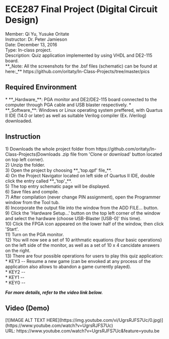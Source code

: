 <h1>ECE287 Final Project (Digital Circuit Design)</h1>
Member: Qi Yu, Yusuke Oritate<br/>
Instructor: Dr. Peter Jamieson<br/>
Date: December 13, 2016<br/>
Type: In-class project. <br/>
Description: Quiz application implemented by using VHDL and DE2-115 board.<br/>
**_Note: All the screenshots for the .bsf files (schematic) can be found at here:_** https://github.com/oritaty/In-Class-Projects/tree/master/pics<br/>
<h2>Required Environment</h2>
* **_Hardware_**: PGA monitor and DE2/DE2-115 board connected to the computer through PGA cable and USB blaster respectively.
* **_Software_**: Windows or Linux operating system preffered, with Quartus II IDE (14.0 or later) as well as suitable Verilog compiler (Ex. iVerilog) downloaded.<br/>

<h2>Instruction</h2>
1) Downloads the whole project folder from https://github.com/oritaty/In-Class-Projects(Downloads .zip file from 'Clone or download' button located on top left corner).<br/>
2) Unzip the folder.<br/>
3) Open the project by choosing **_'top.qpf' file_**.<br/>
4) On the Project Navigator located on left side of Quartus II IDE, double click the entry called **_'top'_**.<br/>
5) The top entry schematic page will be displayed.<br/>
6) Save files and compile.<br/>
7) After compilation (never change PIN assignment), open the Programmer window from the Tool tub.<br/>
8) Incorporate the output file into the window from the ADD FILE... button. <br/>
9) Click the 'Hardware Setup...' button on the top left corner of the window and select the hardware (choose USB-Blaster [USB-0]' this time).<br/>
10) Click the FPGA icon appeared on the lower half of the window, then click 'Start'.<br/>
11) Turn on the PGA monitor.<br/>
12) You will now see a set of 10 arithmatic equations (four basic operations) on the left side of the monitor, as well as a set of 10 x 4 cancidate answers on the right.<br/>
13) There are four possible operations for users to play this quiz application:<br/>
* KEY3 -- Resume a new game (can be envoked at any process of the application also allows to abandon a game currently played).<br/>
* KEY2 -- <br/>
* KEY1 -- <br/>
* KEY0 -- <br/>

**_For more details, refer to the video link below._**<br/>
<h2>Video (Demo)</h2>
[![IMAGE ALT TEXT HERE](https://img.youtube.com/vi/UgrsRJFS7Uc/0.jpg)](https://www.youtube.com/watch?v=UgrsRJFS7Uc)<br/>
URL: https://www.youtube.com/watch?v=UgrsRJFS7Uc&feature=youtu.be<br/>
